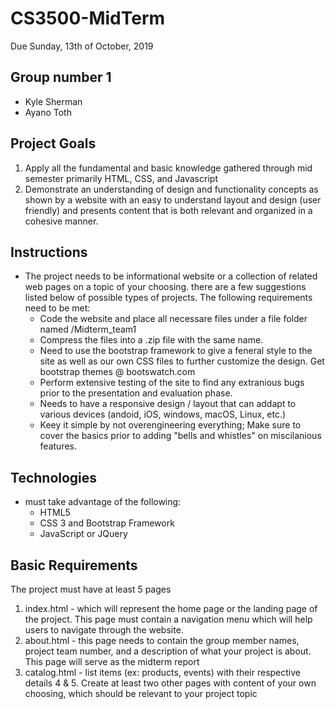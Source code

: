 # CS3500-MidTerm
Due Sunday, 13th of October, 2019

## Group number 1
- Kyle Sherman
- Ayano Toth

## Project Goals
1. Apply all the fundamental and basic knowledge gathered through mid semester primarily HTML, CSS, and Javascript
2. Demonstrate an understanding of design and functionality concepts as shown by a website with an easy to understand layout and design (user friendly) and presents content that is both relevant and organized in a cohesive manner.

## Instructions
- The project needs to be informational website or a collection of related web pages on a topic of your choosing. there are a few suggestions listed below of possible types of projects. The following requirements need to be met:
	- Code the website and place all necessare files under a file folder named /Midterm_team1
	- Compress the files into a .zip file with the same name.
	- Need to use the bootstrap framework to give a feneral style to the site as well as our own CSS files to further customize the design. Get bootstrap themes @ bootswatch.com
	- Perform extensive testing of the site to find any extranious bugs prior to the presentation and evaluation phase.
	- Needs to have a responsive design / layout that can addapt to various devices (andoid, iOS, windows, macOS, Linux, etc.)
	- Keey it simple by not overengineering everything; Make sure to cover the basics prior to adding "bells and whistles" on miscilanious features.

## Technologies
- must take advantage of the following:
	- HTML5
	- CSS 3 and Bootstrap Framework
	- JavaScript or JQuery

## Basic Requirements
The project must have at least 5 pages
1. index.html - which will represent the home page or the landing page of the project. This page must contain a navigation menu which will help users to navigate through the website.
2. about.html - this page needs to contain the group member names, project team number, and a description of what your project is about. This page will serve as the midterm report
3. catalog.html - list items (ex: products, events) with their respective details
4 & 5. Create at least two other pages with content of your own choosing, which should be relevant to your project topic

